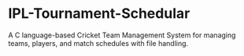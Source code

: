 # IPL-Tournament-Schedular
A C language-based Cricket Team Management System for managing teams, players, and match schedules with file handling.

